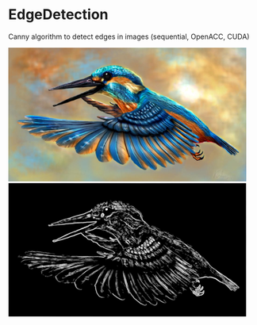 # EdgeDetection
Canny algorithm to detect edges in images (sequential, OpenACC, CUDA)

<img alt="Orig" src="CUDA/Kernel/Kernel/sample_images/kingfisher.jpg" width="480"> <img alt="Edge" src="CUDA/Kernel/Kernel/sample_images/kingfisher_final_result.jpg" width="480">
